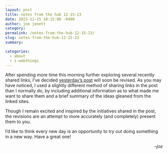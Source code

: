 ```yaml
---
layout: post
title: notes from the hub 12-15-23
date: 2023-12-15 10:15:00 -0400
author: joe jenett
category: 
permalink: /notes-from-the-hub-12-15-23/
slug: notes-from-the-hub-12-15-23
summary: 

categories:
  - about
  - i-webthings
---
```

<p>
After spending more time this morning further exploring several recently shared links, I’ve decided <a href="https://iwebthings.joejenett.com/are-we-on-the-verge-of-something-big-here/">yesterday’s post</a> will soon be revised. As you may have noticed, I used a slightly different method of sharing links in the post than I normally do, by including additional information as to what made me want to share them and a brief summary of the ideas gleaned from the linked sites. 

Though I remain excited and inspired by the initiatives shared in the post, the revisions are an attempt to more accurately (and completely) present them to you.
</p>
<p>
I’d like to think every new day is an opportunity to try out doing something in a new way. Have a great one!
</p>
<p style="text-align:right;">
&ndash;<em>joe</em>
</p>

<a style="display:none;" href="https://brid.gy/publish/mastodon"><small>(cross-posted to mastodon)</small></a>